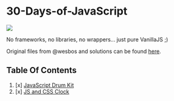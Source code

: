 # 30-Days-of-JavaScript

![](https://javascript30.com/images/JS3-social-share.png)

No frameworks, no libraries, no wrappers... just pure VanillaJS ;)

Original files from @wesbos and solutions can be found [here](https://github.com/wesbos/JavaScript30).

## Table Of Contents

1. [x] [JavaScript Drum Kit](./01_JS_Drum_Kit)
2. [x] [JS and CSS Clock](./02%20-%20JS%20and%20CSS%20Clock)